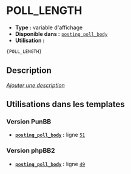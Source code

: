 # POLL_LENGTH
* __Type :__ variable d'affichage
* __Disponible dans :__ [`posting_poll_body`](../tpl/var/posting_poll_body.md#readme)
* __Utilisation :__

```html
{POLL_LENGTH}
```

## Description
[*Ajouter une description*](https://fa-tvars.appspot.com/var/POLL_LENGTH)

## Utilisations dans les templates

### Version PunBB
* __[`posting_poll_body`](../tpl/var/posting_poll_body.md#readme) :__ ligne [`51`](../tpl/src/punbb/posting_poll_body.tpl#L51)

### Version phpBB2
* __[`posting_poll_body`](../tpl/var/posting_poll_body.md#readme) :__ ligne [`49`](../tpl/src/subsilver/posting_poll_body.tpl#L49)
